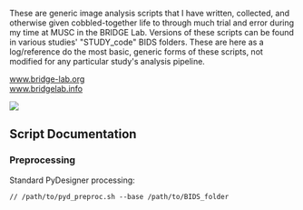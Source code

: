 These are generic image analysis scripts that I have written, collected, 
and otherwise given cobbled-together life to through much trial and error during my time 
at MUSC in the BRIDGE Lab. Versions of these scripts can be found in various studies' 
"STUDY_code" BIDS folders. These are here as a log/reference do the most basic, generic 
forms of these scripts, not modified for any particular study's analysis pipeline.

www.bridge-lab.org</br>
www.bridgelab.info</br>

<img src="https://www.bridge-lab.org/storage/329/9f17e7e8-434b-4d67-85f7-bc57bcd496cc/bridge-logo.png">

<h2>Script Documentation</h2>

<h3>Preprocessing</h3>

Standard PyDesigner processing: 

<pre><code>// /path/to/pyd_preproc.sh --base /path/to/BIDS_folder</script></code></pre>

